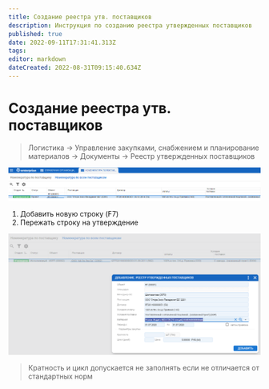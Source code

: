 ```yaml
---
title: Создание реестра утв. поставщиков
description: Инструкция по созданию реестра утвержденных поставщиков
published: true
date: 2022-09-11T17:31:41.313Z
tags: 
editor: markdown
dateCreated: 2022-08-31T09:15:40.634Z
---
```


# Создание реестра утв. поставщиков

>Логистика → Управление закупками, снабжением и планирование материалов → Документы → Реестр утвержденных поставщиков

![](<../../assets/image (345).png>)

1. Добавить новую строку (F7)
2. Пережать строку на утверждение

![](<../../assets/image (304).png>)


>Кратность и цикл допускается не заполнять если не отличается от стандартных норм
